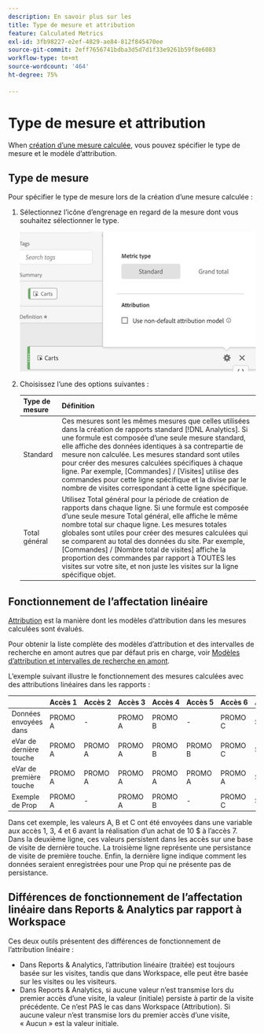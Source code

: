 ```yaml
---
description: En savoir plus sur les
title: Type de mesure et attribution
feature: Calculated Metrics
exl-id: 3fb98227-e2ef-4829-ae84-812f845470ee
source-git-commit: 2eff7656741bdba3d5d7d1f33e9261b59f8e6083
workflow-type: tm+mt
source-wordcount: '464'
ht-degree: 75%

---
```


# Type de mesure et attribution

When [création d’une mesure calculée](/help/components/c-calcmetrics/c-workflow/cm-workflow/c-build-metrics/cm-build-metrics.md), vous pouvez spécifier le type de mesure et le modèle d’attribution.

## Type de mesure

Pour spécifier le type de mesure lors de la création d’une mesure calculée :

1. Sélectionnez l’icône d’engrenage en regard de la mesure dont vous souhaitez sélectionner le type.

   ![](assets/cm_type_alloc.png)

1. Choisissez l’une des options suivantes :

   | Type de mesure | Définition |
   |---|---|
   | Standard | Ces mesures sont les mêmes mesures que celles utilisées dans la création de rapports standard [!DNL Analytics]. Si une formule est composée d’une seule mesure standard, elle affiche des données identiques à sa contrepartie de mesure non calculée. Les mesures standard sont utiles pour créer des mesures calculées spécifiques à chaque ligne. Par exemple, [Commandes] / [Visites] utilise des commandes pour cette ligne spécifique et la divise par le nombre de visites correspondant à cette ligne spécifique. |
   | Total général | Utilisez Total général pour la période de création de rapports dans chaque ligne. Si une formule est composée d’une seule mesure Total général, elle affiche le même nombre total sur chaque ligne. Les mesures totales globales sont utiles pour créer des mesures calculées qui se comparent au total des données du site. Par exemple, [Commandes] / [Nombre total de visites] affiche la proportion des commandes par rapport à TOUTES les visites sur votre site, et non juste les visites sur la ligne spécifique objet. |

## Fonctionnement de l’affectation linéaire

[Attribution](/help/analyze/analysis-workspace/attribution/overview.md) est la manière dont les modèles d’attribution dans les mesures calculées sont évalués.

Pour obtenir la liste complète des modèles dʼattribution et des intervalles de recherche en amont autres que par défaut pris en charge, voir [Modèles dʼattribution et intervalles de recherche en amont](/help/analyze/analysis-workspace/attribution/models.md).

L’exemple suivant illustre le fonctionnement des mesures calculées avec des attributions linéaires dans les rapports :

| | Accès 1 | Accès 2 | Accès 3 | Accès 4 | Accès 5 | Accès 6 | Accès 7 |
|--- |--- |--- |--- |--- |--- |--- |--- |
| Données envoyées dans | PROMO A | - | PROMO A | PROMO B | - | PROMO C | $10 |
| eVar de dernière touche | PROMO A | PROMO A | PROMO A | PROMO B | PROMO B | PROMO C | $10 |
| eVar de première touche | PROMO A | PROMO A | PROMO A | PROMO A | PROMO A | PROMO A | $10 |
| Exemple de Prop | PROMO A | - | PROMO A | PROMO B | - | PROMO C | $10 |

Dans cet exemple, les valeurs A, B et C ont été envoyées dans une variable aux accès 1, 3, 4 et 6 avant la réalisation d’un achat de 10 $ à l’accès 7. Dans la deuxième ligne, ces valeurs persistent dans les accès sur une base de visite de dernière touche. La troisième ligne représente une persistance de visite de première touche. Enfin, la dernière ligne indique comment les données seraient enregistrées pour une Prop qui ne présente pas de persistance.

## Différences de fonctionnement de l’affectation linéaire dans Reports &amp; Analytics par rapport à Workspace

Ces deux outils présentent des différences de fonctionnement de l’attribution linéaire :

* Dans Reports &amp; Analytics, l’attribution linéaire (traitée) est toujours basée sur les visites, tandis que dans Workspace, elle peut être basée sur les visites ou les visiteurs.
* Dans Reports &amp; Analytics, si aucune valeur n’est transmise lors du premier accès d’une visite, la valeur (initiale) persiste à partir de la visite précédente. Ce n’est PAS le cas dans Workspace (Attribution). Si aucune valeur n’est transmise lors du premier accès d’une visite, « Aucun » est la valeur initiale.
